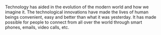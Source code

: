Technology has aided in the evolution of the modern world and how we imagine it. The technological innovations have made the lives of human beings convenient, easy and better than what it was yesterday. It has made possible for people to connect from all over the world through smart phones, emails, video calls, etc.
